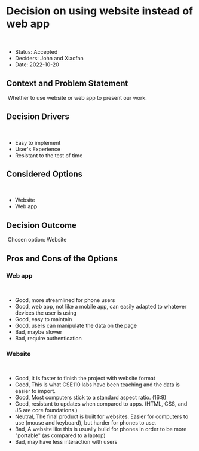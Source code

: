 # Decision on using website instead of web app
​
* Status: Accepted
* Deciders: John and Xiaofan <!-- optional -->
* Date: 2022-10-20 <!-- optional -->
​
## Context and Problem Statement
​
Whether to use website or web app to present our work.
​
## Decision Drivers <!-- optional -->
​
* Easy to implement
* User's Experience
* Resistant to the test of time
​
## Considered Options
​
* Website
* Web app
​
## Decision Outcome
​
Chosen option: Website

## Pros and Cons of the Options <!-- optional -->
### Web app
​
* Good, more streamlined for phone users
* Good, web app, not like a mobile app, can easily adapted to whatever devices the user is using
* Good, easy to maintain
* Good, users can manipulate the data on the page
* Bad, maybe slower
* Bad, require authentication
​
### Website
​
* Good, It is faster to finish the project with website format
* Good, This is what CSE110 labs have been teaching and the data is easier to import.
* Good, Most computers stick to a standard aspect ratio. (16:9)
* Good, resistant to updates when compared to apps. (HTML, CSS, and JS are core foundations.)
* Neutral, The final product is built for websites. Easier for computers to use (mouse and keyboard), but harder for phones to use.
* Bad, A website like this is usually build for phones in order to be more "portable" (as compared to a laptop)
* Bad, may have less interaction with users

<!-- markdownlint-disable-file MD013 -->
